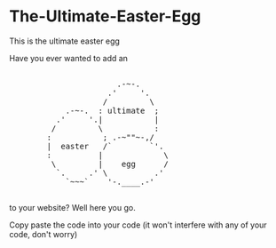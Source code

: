 # The-Ultimate-Easter-Egg
This is the ultimate easter egg

Have you ever wanted to add an 
<pre>
      
                       .-~-.
                     .'     '.
                    /         \
            .-~-.  : ultimate  ;
          .'     '.|           |
         /         \           :
        :           ; .-~""~-,/
        |  easter   /`        `'.
        :          |             \
         \         |    egg      /
          `.     .' \          .'
            `~~~`    '-.____.-'
                       
</pre>
to your website? Well here you go.

Copy paste the code into your code (it won't interfere with any of your code, don't worry)
